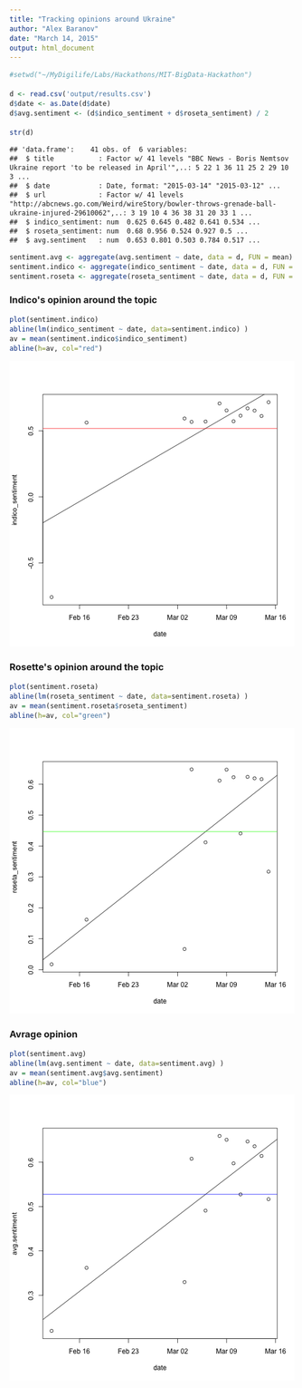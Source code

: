 ```yaml
---
title: "Tracking opinions around Ukraine"
author: "Alex Baranov"
date: "March 14, 2015"
output: html_document
---
```



```r
#setwd("~/MyDigilife/Labs/Hackathons/MIT-BigData-Hackathon")

d <- read.csv('output/results.csv')
d$date <- as.Date(d$date)
d$avg.sentiment <- (d$indico_sentiment + d$roseta_sentiment) / 2

str(d)
```

```
## 'data.frame':	41 obs. of  6 variables:
##  $ title           : Factor w/ 41 levels "BBC News - Boris Nemtsov Ukraine report 'to be released in April'",..: 5 22 1 36 11 25 2 29 10 3 ...
##  $ date            : Date, format: "2015-03-14" "2015-03-12" ...
##  $ url             : Factor w/ 41 levels "http://abcnews.go.com/Weird/wireStory/bowler-throws-grenade-ball-ukraine-injured-29610062",..: 3 19 10 4 36 38 31 20 33 1 ...
##  $ indico_sentiment: num  0.625 0.645 0.482 0.641 0.534 ...
##  $ roseta_sentiment: num  0.68 0.956 0.524 0.927 0.5 ...
##  $ avg.sentiment   : num  0.653 0.801 0.503 0.784 0.517 ...
```


```r
sentiment.avg <- aggregate(avg.sentiment ~ date, data = d, FUN = mean) 
sentiment.indico <- aggregate(indico_sentiment ~ date, data = d, FUN = mean) 
sentiment.roseta <- aggregate(roseta_sentiment ~ date, data = d, FUN = mean) 
```


### Indico's opinion around the topic

```r
plot(sentiment.indico)
abline(lm(indico_sentiment ~ date, data=sentiment.indico) )
av = mean(sentiment.indico$indico_sentiment)
abline(h=av, col="red")
```

![plot of chunk unnamed-chunk-3](figure/unnamed-chunk-3-1.png) 

### Rosette's opinion around the topic

```r
plot(sentiment.roseta)
abline(lm(roseta_sentiment ~ date, data=sentiment.roseta) )
av = mean(sentiment.roseta$roseta_sentiment)
abline(h=av, col="green")
```

![plot of chunk unnamed-chunk-4](figure/unnamed-chunk-4-1.png) 

### Avrage opinion

```r
plot(sentiment.avg)
abline(lm(avg.sentiment ~ date, data=sentiment.avg) )
av = mean(sentiment.avg$avg.sentiment)
abline(h=av, col="blue")
```

![plot of chunk unnamed-chunk-5](figure/unnamed-chunk-5-1.png) 
